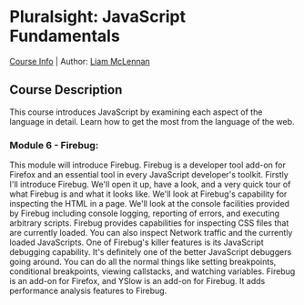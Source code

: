 # Pluralsight: JavaScript Fundamentals
[Course Info](https://www.pluralsight.com/courses/jscript-fundamentals) | Author: [Liam McLennan](https://www.pluralsight.com/authors/liam-mclennan)

## Course Description
This course introduces JavaScript by examining each aspect of the language in detail. Learn how to get the most from the language of the web. 

### Module 6 - Firebug:
This module will introduce Firebug. Firebug is a developer tool add-on for Firefox and an essential tool in every JavaScript developer's toolkit. Firstly I'll introduce Firebug. We'll open it up, have a look, and a very quick tour of what Firebug is and what it looks like. We'll look at Firebug's capability for inspecting the HTML in a page. We'll look at the console facilities provided by Firebug including console logging, reporting of errors, and executing arbitrary scripts. Firebug provides capabilities for inspecting CSS files that are currently loaded. You can also inspect Network traffic and the currently loaded JavaScripts. One of Firebug's killer features is its JavaScript debugging capability. It's definitely one of the better JavaScript debuggers going around. You can do all the normal things like setting breakpoints, conditional breakpoints, viewing callstacks, and watching variables. Firebug is an add-on for Firefox, and YSlow is an add-on for Firebug. It adds performance analysis features to Firebug.



